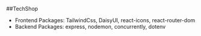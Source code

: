 ##TechShop

- Frontend Packages: TailwindCss, DaisyUI, react-icons, react-router-dom
- Backend Packages: express, nodemon, concurrently, dotenv
